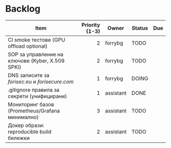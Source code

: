 # Backlog

| Item | Priority (1-3) | Owner | Status | Due |
|---|---:|---|---|---|
| CI smoke тестове (GPU offload optional) | 2 | forrybg | TODO |  |
| SOP за управление на ключове (Kyber, X.509 SPKI) | 2 | forrybg | TODO |  |
| DNS записите за *forisec.eu* и *forisecure.com* | 1 | forrybg | DOING |  |
| .gitignore правила за секрети (унифицирани) | 1 | assistant | DONE |  |
| Мониторинг базов (Prometheus/Grafana минимално) | 3 | assistant | TODO |  |
| Докер образи: reproducible build бележки | 2 | assistant | TODO |  |
